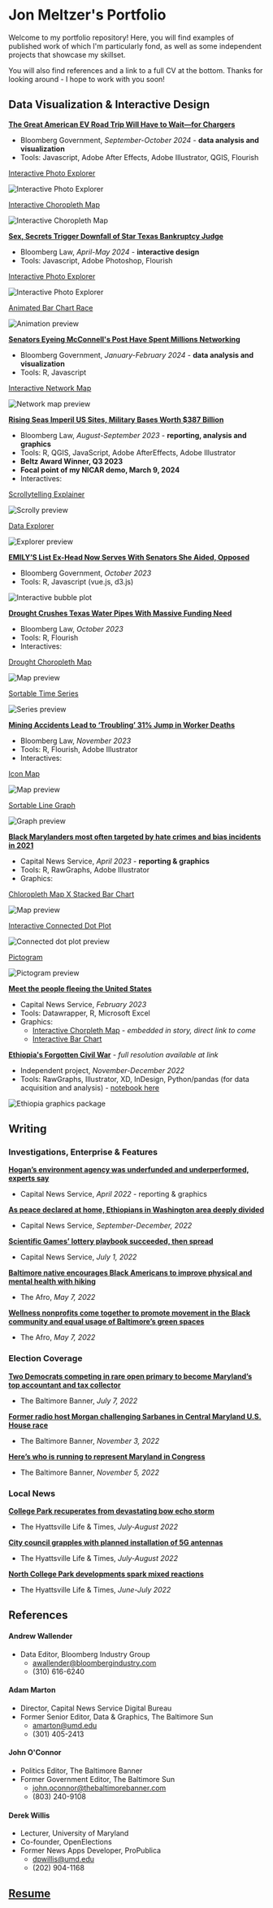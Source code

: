 # Jon Meltzer's Portfolio

Welcome to my portfolio repository! Here, you will find examples of published work of which I'm particularly fond, as well as some independent projects that showcase my skillset.

You will also find references and a link to a full CV at the bottom. Thanks for looking around - I hope to work with you soon!

## Data Visualization & Interactive Design

**[The Great American EV Road Trip Will Have to Wait—for Chargers](https://news.bgov.com/bloomberg-government-news/the-great-american-ev-road-trip-will-have-to-wait-for-chargers)**
- Bloomberg Government, _September-October 2024_ - **data analysis and visualization**
- Tools: Javascript, Adobe After Effects, Adobe Illustrator, QGIS, Flourish

[Interactive Photo Explorer](https://github.com/JMeltzer92/portfolio/blob/main/images/ev-roadtrip-scrolly.png)

![Interactive Photo Explorer](https://github.com/JMeltzer92/portfolio/blob/main/images/ev-roadtrip-scrolly.png)

[Interactive Choropleth Map](https://public.flourish.studio/visualisation/19532427/)

![Interactive Choropleth Map](https://github.com/JMeltzer92/portfolio/blob/main/images/ev-roadtrip-map.png)

**[Sex, Secrets Trigger Downfall of Star Texas Bankruptcy Judge](https://news.bloomberglaw.com/bankruptcy-law/sex-and-secrets-trigger-downfall-of-star-texas-bankruptcy-judge)**
- Bloomberg Law, _April-May 2024_ - **interactive design**
- Tools: Javascript, Adobe Photoshop, Flourish

[Interactive Photo Explorer](https://github.com/JMeltzer92/portfolio/blob/main/images/meatfest.png)

![Interactive Photo Explorer](https://github.com/JMeltzer92/portfolio/blob/main/images/meatfest.png)

[Animated Bar Chart Race](https://public.flourish.studio/visualisation/17619862/)

![Animation preview](https://github.com/JMeltzer92/portfolio/blob/main/images/meatfest-race.png)

**[Senators Eyeing McConnell's Post Have Spent Millions Networking](https://news.bgov.com/bloomberg-government-news/potential-mcconnell-successors-spent-millions-helping-colleagues)**
- Bloomberg Government, _January-February 2024_ - **data analysis and visualization**
- Tools: R, Javascript

[Interactive Network Map](https://github.com/JMeltzer92/portfolio/blob/main/images/three-johns.png)

![Network map preview](https://github.com/JMeltzer92/portfolio/blob/main/images/three-johns.png)

**[Rising Seas Imperil US Sites, Military Bases Worth $387 Billion](https://news.bloomberglaw.com/environment-and-energy/rising-seas-imperil-us-sites-military-bases-worth-387-billion)**

- Bloomberg Law, _August-September 2023_ - **reporting, analysis and graphics**
- Tools: R, QGIS, JavaScript, Adobe AfterEffects, Adobe Illustrator
- **Beltz Award Winner, Q3 2023**
- **Focal point of my NICAR demo, March 9, 2024**
- Interactives:

[Scrollytelling Explainer](https://github.com/JMeltzer92/portfolio/blob/main/images/sea_scrolly_small.gif)
 
![Scrolly preview](https://github.com/JMeltzer92/portfolio/blob/main/images/sea_scrolly_small.gif)

[Data Explorer](https://github.com/JMeltzer92/portfolio/blob/main/images/sea_data_explorer.png)

![Explorer preview](https://github.com/JMeltzer92/portfolio/blob/main/images/sea_data_explorer.png)

**[EMILY’S List Ex-Head Now Serves With Senators She Aided, Opposed](https://news.bgov.com/bloomberg-government-news/at-emilys-list-butler-helped-hindered-new-senate-colleagues)**
- Bloomberg Government, _October 2023_
- Tools: R, Javascript (vue.js, d3.js)

![Interactive bubble plot](https://github.com/JMeltzer92/portfolio/blob/main/images/butler_plot.png)

**[Drought Crushes Texas Water Pipes With Massive Funding Need](https://news.bloomberglaw.com/environment-and-energy/drought-crushes-texas-water-systems-with-staggering-funding-need)**
- Bloomberg Law, _October 2023_
- Tools: R, Flourish
- Interactives:

[Drought Choropleth Map](https://public.flourish.studio/visualisation/15474453/)

![Map preview](https://github.com/JMeltzer92/portfolio/blob/main/images/drought-map.png)

[Sortable Time Series](https://public.flourish.studio/visualisation/15523519/)

![Series preview](https://github.com/JMeltzer92/portfolio/blob/main/images/drought-heatmap.png)

**[Mining Accidents Lead to ‘Troubling’ 31% Jump in Worker Deaths](https://news.bloomberglaw.com/safety/mining-accidents-lead-to-troubling-31-jump-in-worker-deaths)**

- Bloomberg Law, _November 2023_
- Tools: R, Flourish, Adobe Illustrator
- Interactives:

[Icon Map](https://public.flourish.studio/visualisation/15609659/)

![Map preview](https://github.com/JMeltzer92/portfolio/blob/main/images/mine-map.png)

[Sortable Line Graph](https://public.flourish.studio/visualisation/15651678/)

![Graph preview](https://github.com/JMeltzer92/portfolio/blob/main/images/mine-line.png)


**[Black Marylanders most often targeted by hate crimes and bias incidents in 2021](https://cnsmaryland.org/2023/04/06/black-marylanders-most-often-targeted-by-hate-crimes-and-bias-incidents-in-2021/)**

- Capital News Service, _April 2023_ - **reporting & graphics**
- Tools: R, RawGraphs, Adobe Illustrator
- Graphics:

[Chloropleth Map X Stacked Bar Chart](https://github.com/JMeltzer92/portfolio/blob/main/images/div_vs_hate_crime_by_county.png)

![Map preview](https://github.com/JMeltzer92/portfolio/blob/main/images/div_vs_hate_crime_by_county.png)
  
[Interactive Connected Dot Plot](https://public.flourish.studio/visualisation/13255124/)

![Connected dot plot preview](https://github.com/JMeltzer92/portfolio/blob/main/images/hate_dot_plot.png)
  
[Pictogram](https://github.com/JMeltzer92/portfolio/blob/main/images/offenders_v_victims_v2.png)

![Pictogram preview](https://github.com/JMeltzer92/portfolio/blob/main/images/offenders_v_victims_v2.png)

**[Meet the people fleeing the United States](https://cnsmaryland.org/2023/02/22/meet-the-people-fleeing-the-united-states/)**

- Capital News Service, _February 2023_
- Tools: Datawrapper, R, Microsoft Excel
- Graphics:
  - [Interactive Chorpleth Map]() - _embedded in story, direct link to come_
  - [Interactive Bar Chart](https://public.flourish.studio/visualisation/17619862/)

**[Ethiopia's Forgotten Civil War](https://github.com/JMeltzer92/portfolio/blob/main/pdfs/eth_civ_war_graphics_package.pdf)** - _full resolution available at link_

- Independent project, _November-December 2022_
- Tools: RawGraphs, Illustrator, XD, InDesign, Python/pandas (for data acquisition and analysis) - [notebook here](https://github.com/JMeltzer92/portfolio/blob/main/notebooks/eth-ukr-inv_v2.ipynb)

![Ethiopia graphics package](https://github.com/JMeltzer92/portfolio/blob/main/images/eth_graphpack1.png)

## Writing

### Investigations, Enterprise & Features

**[Hogan’s environment agency was underfunded and underperformed, experts say](https://cnsmaryland.org/2023/05/05/hogans-environment-agency-was-underfunded-and-underperformed-experts-say/)**

- Capital News Service, _April 2022_ - reporting & graphics

**[As peace declared at home, Ethiopians in Washington area deeply divided](https://cnsmaryland.org/2023/02/06/as-peace-declared-at-home-ethiopians-in-washington-area-deeply-divided/)**

- Capital News Service, _September-December, 2022_

**[Scientific Games’ lottery playbook succeeded, then spread](https://cnsmaryland.org/2022/07/01/scientific-games-lottery-playbook-succeeded-then-spread/)**

- Capital News Service, _July 1, 2022_

**[Baltimore native encourages Black Americans to improve physical and mental health with hiking](https://afro.com/baltimore-native-encourages-black-americans-to-improvephysical-and-mental-health-with-hiking/)**

- The Afro, _May 7, 2022_

**[Wellness nonprofits come together to promote movement in the Black community and equal usage of Baltimore’s green spaces](https://afro.com/wellness-nonprofits-come-together-to-promote-movement-in-the-black-community-and-equal-usage-of-baltimores-green-spaces/)**

- The Afro, _May 7, 2022_

### Election Coverage

**[Two Democrats competing in rare open primary to become Maryland’s top accountant and tax collector](https://www.thebaltimorebanner.com/politics-power/state-government/two-democrats-competing-in-rare-open-primary-to-become-marylands-top-accountant-and-tax-collector-OVP2RKH44JF5HHO2XVO5VMHQBM/)**

- The Baltimore Banner, _July 7, 2022_

**[Former radio host Morgan challenging Sarbanes in Central Maryland U.S. House race](https://www.thebaltimorebanner.com/politics-power/national-politics/3rd-congressional-district-morgan-sarbanes-4JU3ESZHLNAYVDD3LTSMR3IV3U/)**

- The Baltimore Banner, _November 3, 2022_

**[Here’s who is running to represent Maryland in Congress](https://www.thebaltimorebanner.com/politics-power/national-politics/heres-who-is-running-to-represent-maryland-in-congress-3CFZQ63BEJDMZIQT5VMVRMDASQ/)**

- The Baltimore Banner, _November 5, 2022_

### Local News

**[College Park recuperates from devastating bow echo storm](https://streetcarsuburbs.news/college-park-recuperates-from-devastating-bow-echo-storm/)**

- The Hyattsville Life & Times, _July-August 2022_

**[City council grapples with planned installation of 5G antennas](https://streetcarsuburbs.news/city-council-grapples-with-planned-installation-of-5g-antennas/)**

- The Hyattsville Life & Times, _July-August 2022_

**[North College Park developments spark mixed reactions](https://streetcarsuburbs.news/north-college-park-developments-spark-mixed-reactions/)**

- The Hyattsville Life & Times, _June-July 2022_

## References

#### Andrew Wallender
- Data Editor, Bloomberg Industry Group
  - awallender@bloombergindustry.com
  - (310) 616-6240

#### Adam Marton

- Director, Capital News Service Digital Bureau
- Former Senior Editor, Data & Graphics, The Baltimore Sun
  - amarton@umd.edu
  - (301) 405-2413

#### John O'Connor

- Politics Editor, The Baltimore Banner
- Former Government Editor, The Baltimore Sun
  - john.oconnor@thebaltimorebanner.com
  - (803) 240-9108

#### Derek Willis

- Lecturer, University of Maryland
- Co-founder, OpenElections
- Former News Apps Developer, ProPublica
  - dpwillis@umd.edu
  - (202) 904-1168

## [Resume](https://github.com/JMeltzer92/portfolio/blob/main/pdfs/resume.pdf)
